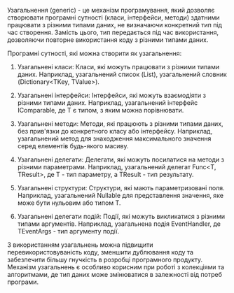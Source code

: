 Узагальнення (generic) - це механізм програмування, який дозволяє створювати програмні сутності (класи, інтерфейси, методи) здатними працювати з різними типами даних, не визначаючи конкретний тип під час створення. Замість цього, тип передається під час використання, дозволяючи повторне використання коду з різними типами даних.

Програмні сутності, які можна створити як узагальнення:

1. Узагальнені класи: Класи, які можуть працювати з різними типами даних. Наприклад, узагальнений список (List<T>), узагальнений словник (Dictionary<TKey, TValue>).

2. Узагальнені інтерфейси: Інтерфейси, які можуть взаємодіяти з різними типами даних. Наприклад, узагальнений інтерфейс IComparable<T>, де T є типом, з яким можна порівнювати.

3. Узагальнені методи: Методи, які працюють з різними типами даних, без прив'язки до конкретного класу або інтерфейсу. Наприклад, узагальнений метод для знаходження максимального значення серед елементів будь-якого масиву.

4. Узагальнені делегати: Делегати, які можуть посилатися на методи з різними параметрами. Наприклад, узагальнений делегат Func<T, TResult>, де T - тип параметру, а TResult - тип результату.

5. Узагальнені структури: Структури, які мають параметризовані поля. Наприклад, узагальнений Nullable<T> для представлення значення, яке може бути нульовим або типом T.

6. Узагальнені делегати подій: Події, які можуть викликатися з різними типами аргументів. Наприклад, узагальнена подія EventHandler<TEventArgs>, де TEventArgs - тип аргументу події.

З використанням узагальнень можна підвищити перевикористовуваність коду, зменшити дублювання коду та забезпечити більшу гнучкість в розробці програмного продукту. Механізм узагальнень є особливо корисним при роботі з колекціями та алгоритмами, де тип даних може змінюватися в залежності від потреб програми.